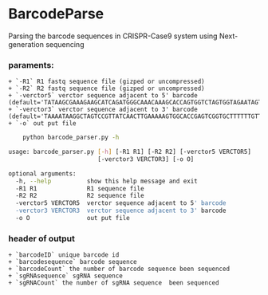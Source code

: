 <!--
 * @Descripttion: 
 * @version: 
 * @Author: zpliu
 * @Date: 2021-07-15 21:41:28
 * @LastEditors: zpliu
 * @LastEditTime: 2021-07-15 21:49:09
 * @@param: 
-->
# BarcodeParse
Parsing the barcode sequences in CRISPR-Case9 system  using Next-generation sequencing


### paraments:

    + `-R1` R1 fastq sequence file (gizped or uncompressed)
    + `-R2` R2 fastq sequence file (gizped or uncompressed)
    + `-verctor5` verctor sequence adjacent to 5' barcode (default='TATAAGCGAAAGAAGCATCAGATGGGCAAACAAAGCACCAGTGGTCTAGTGGTAGAATAGTACCCTGCCACGGTACAGACCCGGGTTCGATTCCCGGCTGGTGCA')
    + `-verctor3` verctor sequence adjacent to 3' barcode (default='TAAAATAAGGCTAGTCCGTTATCAACTTGAAAAAGTGGCACCGAGTCGGTGCTTTTTTGTTTTAGAGCTAGAAATAGCAAGTTAAAATAAGGCTAGTCCGTTTTTAGCGCGTGCATGCCTGCAGGTCCACAAATTCGGGTC')
    + `-o` out put file

```bash
    python barcode_parser.py -h 

usage: barcode_parser.py [-h] [-R1 R1] [-R2 R2] [-verctor5 VERCTOR5]
                         [-verctor3 VERCTOR3] [-o O]

optional arguments:
  -h, --help          show this help message and exit
  -R1 R1              R1 sequence file
  -R2 R2              R2 sequence file
  -verctor5 VERCTOR5  verctor sequence adjacent to 5' barcode
  -verctor3 VERCTOR3  verctor sequence adjacent to 3' barcode
  -o O                out put file
```
### header of output 
    + `barcodeID` unique barcode id 
    + `barcodesequence` barcode sequence
    + `barcodeCount` the number of barcode sequence been sequenced
    + `sgRNAsequence` sgRNA sequence
    + `sgRNACount` the number of sgRNA sequence  been sequenced
